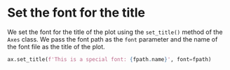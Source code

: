 # Set the font for the title

We set the font for the title of the plot using the `set_title()` method of the `Axes` class. We pass the font path as the `font` parameter and the name of the font file as the title of the plot.

```python
ax.set_title(f'This is a special font: {fpath.name}', font=fpath)
```
